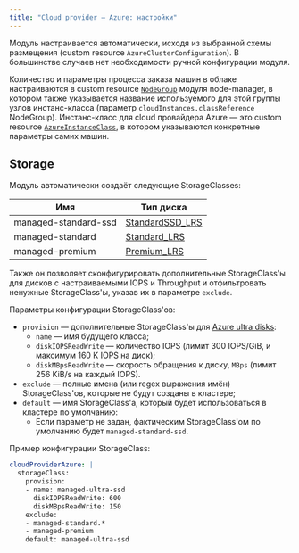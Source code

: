 ```yaml
---
title: "Cloud provider — Azure: настройки"
---
```


Модуль настраивается автоматически, исходя из выбранной схемы размещения (custom resource `AzureClusterConfiguration`). В большинстве случаев нет необходимости ручной конфигурации модуля.

Количество и параметры процесса заказа машин в облаке настраиваются в custom resource [`NodeGroup`](../../modules/040-node-manager/cr.html#nodegroup) модуля node-manager, в котором также указывается название используемого для этой группы узлов инстанс-класса (параметр `cloudInstances.classReference` NodeGroup). Инстанс-класс для cloud провайдера Azure — это custom resource [`AzureInstanceClass`](cr.html#azureinstanceclass), в котором указываются конкретные параметры самих машин.

## Storage

Модуль автоматически создаёт следующие StorageClasses:

| Имя | Тип диска |
|---|---|
|managed-standard-ssd|[StandardSSD_LRS](https://docs.microsoft.com/en-us/azure/virtual-machines/disks-types#standard-ssd)|
|managed-standard|[Standard_LRS](https://docs.microsoft.com/en-us/azure/virtual-machines/disks-types#standard-hdd)|
|managed-premium|[Premium_LRS](https://docs.microsoft.com/en-us/azure/virtual-machines/disks-types#premium-ssd)|

Также он позволяет сконфигурировать дополнительные StorageClass'ы для дисков с настраиваемыми IOPS и Throughput и отфильтровать ненужные StorageClass'ы, указав их в параметре `exclude`.

Параметры конфигурации StorageClass'ов:

* `provision` — дополнительные StorageClass'ы для [Azure ultra disks](https://docs.microsoft.com/en-us/azure/virtual-machines/disks-types#ultra-disk):
  * `name` — имя будущего класса;
  * `diskIOPSReadWrite` — количество IOPS (лимит 300 IOPS/GiB, и максимум 160 K IOPS на диск);
  * `diskMBpsReadWrite` — скорость обращения к диску, `MBps` (лимит 256 KiB/s на каждый IOPS).
* `exclude` — полные имена (или regex выражения имён) StorageClass'ов, которые не будут созданы в кластере;
* `default` — имя StorageClass'а, который будет использоваться в кластере по умолчанию:
  * Если параметр не задан, фактическим StorageClass'ом по умолчанию будет `managed-standard-ssd`.

Пример конфигурации StorageClass:

```yaml
cloudProviderAzure: |
  storageClass:
    provision:
    - name: managed-ultra-ssd
      diskIOPSReadWrite: 600
      diskMBpsReadWrite: 150
    exclude:
    - managed-standard.*
    - managed-premium
    default: managed-ultra-ssd
```

